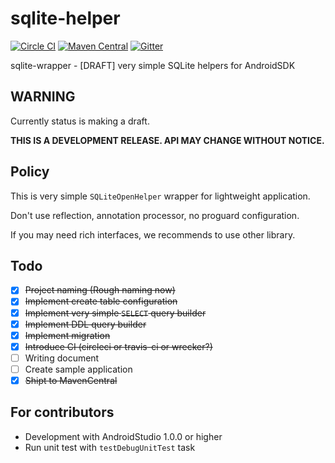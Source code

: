 # sqlite-helper

[![Circle CI](https://circleci.com/gh/ichigotake/android-sqlite-helper.svg?style=svg)](https://circleci.com/gh/ichigotake/android-sqlite-helper)
[![Maven Central](https://maven-badges.herokuapp.com/maven-central/net.ichigotake/android-sqlite-helper/badge.svg)](https://maven-badges.herokuapp.com/maven-central/net.ichigotake/android-sqlite-helper) 
[![Gitter](https://badges.gitter.im/Join%20Chat.svg)](https://gitter.im/ichigotake/android-sqlite-helper?utm_source=badge&utm_medium=badge&utm_campaign=pr-badge&utm_content=badge)

sqlite-wrapper - [DRAFT] very simple SQLite helpers for AndroidSDK

## WARNING

Currently status is making a draft.

**THIS IS A DEVELOPMENT RELEASE. API MAY CHANGE WITHOUT NOTICE.**

## Policy

This is very simple `SQLiteOpenHelper` wrapper for lightweight application.

Don't use reflection, annotation processor, no proguard configuration.

If you may need rich interfaces, we recommends to use other library.

## Todo

- [x] ~~Project naming (Rough naming now)~~
- [x] ~~Implement create table configuration~~
- [x] ~~Implement very simple `SELECT` query builder~~
- [x] ~~Implement DDL query builder~~
- [x] ~~Implement migration~~
- [x] ~~Introduce CI (circleci or travis-ci or wrecker?)~~
- [ ] Writing document
- [ ] Create sample application
- [x] ~~Shipt to MavenCentral~~

## For contributors

- Development with AndroidStudio 1.0.0 or higher
- Run unit test with `testDebugUnitTest` task
